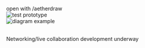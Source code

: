 open with /aetherdraw  <br>
![test prototype](https://github.com/user-attachments/assets/cbd5bd6b-a330-4a02-b892-48d1f5c7cd37)  <br>
![diagram example](https://github.com/user-attachments/assets/2aaf1d5b-d577-48e0-a3e9-dea691a07010) <br>

<br>
Networking/live collaboration development underway<br>
<br>
